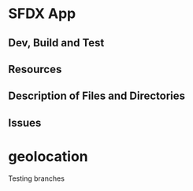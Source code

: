 # SFDX  App

## Dev, Build and Test


## Resources


## Description of Files and Directories


## Issues


#  geolocation

Testing branches


